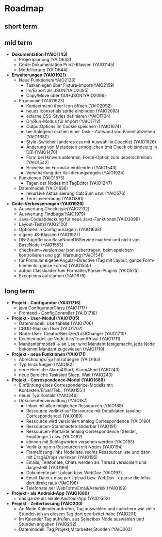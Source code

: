 # Roadmap

## short term

## mid term
- **Dokumentation (YAIO1143)**
    - Projektplanung (YAIO643)
    - Code-Dokumentation Prio2-Klassen (YAIO1145)
    - Modellierung (YAIO644)
- **Erweiterungen (YAIO1921)**
    - Neue Funktionen(YAIO2123)
        - Taskanlegen über Fixture-Import(YAIO2159)
        - Im/Export als JSON(YAIO2095)
        - Copy/Move über GUI+JSON(YAIO2096)
    - Ergonomie (YAIO1923)
        - Kontextmenü über Icon öffnen (YAIO2092)
        - neues Iconset als sprite einbinden (YAIO2093)
        - externe CSS-Styles definieren (YAIO1724)
        - DryRun-Modus für Import (YAIO1712)
        - OutputOptions im Cookie speichern (YAIO1674)
        - bei Anlegen/Löschen einer Task - Aufwand von Parent abziehen (YAIO1680)
        - Style-Switcher (anderes css mit Auswahl in Coockie) (YAIO1626)
        - Änderung von Metadaten ermöglichen (mit Check ob eindeutig in DB) (YAIO1470)
        - Form bei Hinweis ablehnen, Force-Option zum ueberschreiben (YAIO1542)
        - Hinweise im Formular einblenden (YAIO1543)
        - Verschärfung der Vailidierungsregeln (YAIO1924)
    - Funktionen (YAIO1575)
        - Tagen der Nodes mit TagEditor (YAIO1247)
    - Datenmodell (YAIO1686)
        - rekursive Aktualisierung CalcSum usw. (YAIO576)
        - Terminvererbung (YAIO1891)
- **Code-Verbesserungen (YAIO1926)**
    - Auswertung Checkstyle(YAIO2132)
    - Auswertung Findbugs(YAIO1979)
    - Java-Codeabdeckung für neue Java-Funktionen(YAIO2098)
    - Layout-Tests(YAIO2100)
    - Optionen in Config auslagern (YAIO1638)
    - eigene JS-Klassen (YAIO1927)
    - DB-Zugriffe von BaseNodeDBService machen und nicht von BaseNode (YAIO1553)
    - checksum+version per json uebertragen, beim speichern kontrollieren und ggf. Warnung (YAIO1541)
    - für Formular eigene Angular-Directive (Tag mit Layout, ganze Form-Elemente, ganze Forms) (YAIO1550)
    - autom Classloader fuer Formatter/Parser-Plugins (YAIO575)
    - Exceptions aufräumen (YAIO676)

## long term

- **Projekt - Configurator (YAIO1716)**
    - java ConfiguratorClass (YAIO1717)
    - Frontend - ConfigController (YAIO1718)
- **Projekt - User-Modul (YAIO1705)**
    - Datenmodell: Usertabelle (YAIO1706)
    - CRUD-Masken User (YAIO1707)
    - Node-User: Creator/Besitzer/LastChanger (YAIO1710)
    - Rechtemodell an Node Alle/Team/Privat (YAIO1711)
    - Mandantenmodell -> an User wird Mandant festgemacht, jede Node bekommt Mandant zugewiesen (YAIO1719)
- **Projekt - neue Funktionen (YAIO171)**
    - AbrechnungsTyp hinzufuegen (YAIO183)
    - Typ hinzufuegen (YAIO182)
    - neue Bereiche Alarm4Start, Alarm4End (YAIO240)
    - neue Bereiche Taskstati Sleep, Wait (YAIO243)
- **Projekt - Correspondence-Modul (YAIO1688)**
    - Einführung eines Correspondence-Modells mit Kontakten/Email/Tel... (YAIO1551)
    - neuer Typ Kontakt (YAIO246)
    - Dokumentenverwaltung (YAIO187)
        - Inbox mit allen möglichen Ressourcen (YAIO188)
        - Ressource verlinkt auf Ressource mit Detaildaten (analog Correspondence) (YAIO189)
        - Ressource wird versioniert analog Correspondence (YAIO190)
        - Ressourcen-Stammadten änderbar (YAIO191)
        - Ressourcen-Kontakte analog Correspondence (Sender, Empfänger ) usw. (YAIO192)
        - können mit Schlagworten versehen werden (YAIO193)
        - Verlinkung n:n Ressourcen mit Nodes (YAIO194)
        - Framelösung links Nodeliste, rechts Ressourcenliste und dann mit Drag&Drop) verlinken (YAIO195)
        - Emails, Telefonate, Chats werden als Thread versioniert und dargestellt (YAIO196)
        - Dokumente per Upload bzw. WebDav (YAIO197)
        - Email-Datei x.msg per Upload bzw. WebDav -> parse die Infos dort direkt raus (YAIO198)
        - Telefonate per WebForm/Email/Asterisk (YAIO199)
- **Projekt - als Android-App (YAIO1689)**
    - das ganze als lokale Android-App (YAIO1552)
- **Projekt - Zeiterfassung (YAIO200)**
    - An Node Kalender aufrufen, Tag auswählen und speichern wie viele Stunden ich an diesem Tag dort gearbeitet habe (YAIO201)
    - Im Kalender Tag aufrufen, aus Selectbox Node auswählen und Stunden angeben (YAIO202)
    - Datenmodell: Tag,Projekt,Mitarbeiter,Stunden (YAIO203)
